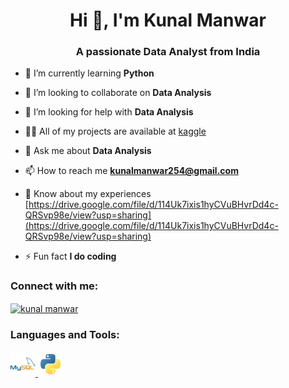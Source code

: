 <h1 align="center">Hi 👋, I'm Kunal Manwar</h1>
<h3 align="center">A passionate Data Analyst from India</h3>

- 🌱 I’m currently learning **Python**

- 👯 I’m looking to collaborate on **Data Analysis**

- 🤝 I’m looking for help with **Data Analysis**

- 👨‍💻 All of my projects are available at [kaggle](kaggle)

- 💬 Ask me about **Data Analysis**

- 📫 How to reach me **kunalmanwar254@gmail.com**

- 📄 Know about my experiences [https://drive.google.com/file/d/114Uk7ixis1hyCVuBHvrDd4c-QRSvp98e/view?usp=sharing](https://drive.google.com/file/d/114Uk7ixis1hyCVuBHvrDd4c-QRSvp98e/view?usp=sharing)

- ⚡ Fun fact **I do coding**

<h3 align="left">Connect with me:</h3>
<p align="left">
<a href="https://linkedin.com/in/kunal manwar" target="blank"><img align="center" src="https://raw.githubusercontent.com/rahuldkjain/github-profile-readme-generator/master/src/images/icons/Social/linked-in-alt.svg" alt="kunal manwar" height="30" width="40" /></a>
</p>

<h3 align="left">Languages and Tools:</h3>
<p align="left"> <a href="https://www.mysql.com/" target="_blank" rel="noreferrer"> <img src="https://raw.githubusercontent.com/devicons/devicon/master/icons/mysql/mysql-original-wordmark.svg" alt="mysql" width="40" height="40"/> </a> <a href="https://www.python.org" target="_blank" rel="noreferrer"> <img src="https://raw.githubusercontent.com/devicons/devicon/master/icons/python/python-original.svg" alt="python" width="40" height="40"/> </a> </p>

